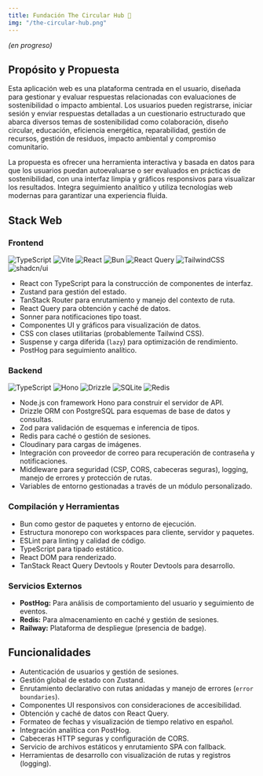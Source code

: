 ```yaml
---
title: Fundación The Circular Hub 🚧
img: "/the-circular-hub.png"
---
```


_(en progreso)_

## Propósito y Propuesta

Esta aplicación web es una plataforma centrada en el usuario, diseñada para gestionar y evaluar respuestas relacionadas con evaluaciones de sostenibilidad o impacto ambiental. Los usuarios pueden registrarse, iniciar sesión y enviar respuestas detalladas a un cuestionario estructurado que abarca diversos temas de sostenibilidad como colaboración, diseño circular, educación, eficiencia energética, reparabilidad, gestión de recursos, gestión de residuos, impacto ambiental y compromiso comunitario.

La propuesta es ofrecer una herramienta interactiva y basada en datos para que los usuarios puedan autoevaluarse o ser evaluados en prácticas de sostenibilidad, con una interfaz limpia y gráficos responsivos para visualizar los resultados. Integra seguimiento analítico y utiliza tecnologías web modernas para garantizar una experiencia fluida.

## Stack Web

### Frontend

![TypeScript](https://img.shields.io/badge/typescript-%23007ACC.svg?style=flat&logo=typescript&logoColor=white) ![Vite](https://img.shields.io/badge/Vite-646CFF?logo=vite&logoColor=fff) ![React](https://img.shields.io/badge/react-%2320232a.svg?style=flat&logo=react&logoColor=%2361DAFB) ![Bun](https://img.shields.io/badge/Bun-%23000000.svg?style=flat&logo=bun&logoColor=white) ![React Query](https://img.shields.io/badge/React%20Query-FF4154?logo=reactquery&logoColor=fff) ![TailwindCSS](https://img.shields.io/badge/tailwindcss-%2338B2AC.svg?style=flat&logo=tailwind-css&logoColor=white) ![shadcn/ui](https://img.shields.io/badge/shadcn%2Fui-000?logo=shadcnui&logoColor=fff)

- React con TypeScript para la construcción de componentes de interfaz.
- Zustand para gestión del estado.
- TanStack Router para enrutamiento y manejo del contexto de ruta.
- React Query para obtención y caché de datos.
- Sonner para notificaciones tipo toast.
- Componentes UI y gráficos para visualización de datos.
- CSS con clases utilitarias (probablemente Tailwind CSS).
- Suspense y carga diferida (`lazy`) para optimización de rendimiento.
- PostHog para seguimiento analítico.

### Backend

![TypeScript](https://img.shields.io/badge/typescript-%23007ACC.svg?style=flat&logo=typescript&logoColor=white) ![Hono](https://img.shields.io/badge/Hono-E36002?logo=hono&logoColor=fff) ![Drizzle](https://img.shields.io/badge/Drizzle-C5F74F?logo=drizzle&logoColor=000) ![SQLite](https://img.shields.io/badge/SQLite-%2307405e.svg?logo=sqlite&logoColor=white) ![Redis](https://img.shields.io/badge/Redis-%23DD0031.svg?logo=redis&logoColor=white)

- Node.js con framework Hono para construir el servidor de API.
- Drizzle ORM con PostgreSQL para esquemas de base de datos y consultas.
- Zod para validación de esquemas e inferencia de tipos.
- Redis para caché o gestión de sesiones.
- Cloudinary para cargas de imágenes.
- Integración con proveedor de correo para recuperación de contraseña y notificaciones.
- Middleware para seguridad (CSP, CORS, cabeceras seguras), logging, manejo de errores y protección de rutas.
- Variables de entorno gestionadas a través de un módulo personalizado.

### Compilación y Herramientas

- Bun como gestor de paquetes y entorno de ejecución.
- Estructura monorepo con workspaces para cliente, servidor y paquetes.
- ESLint para linting y calidad de código.
- TypeScript para tipado estático.
- React DOM para renderizado.
- TanStack React Query Devtools y Router Devtools para desarrollo.

### Servicios Externos

- **PostHog:** Para análisis de comportamiento del usuario y seguimiento de eventos.
- **Redis:** Para almacenamiento en caché y gestión de sesiones.
- **Railway:** Plataforma de despliegue (presencia de badge).

## Funcionalidades

- Autenticación de usuarios y gestión de sesiones.
- Gestión global de estado con Zustand.
- Enrutamiento declarativo con rutas anidadas y manejo de errores (`error boundaries`).
- Componentes UI responsivos con consideraciones de accesibilidad.
- Obtención y caché de datos con React Query.
- Formateo de fechas y visualización de tiempo relativo en español.
- Integración analítica con PostHog.
- Cabeceras HTTP seguras y configuración de CORS.
- Servicio de archivos estáticos y enrutamiento SPA con fallback.
- Herramientas de desarrollo con visualización de rutas y registros (logging).

